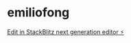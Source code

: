 # emiliofong

[Edit in StackBlitz next generation editor ⚡️](https://stackblitz.com/~/github.com/sleepz-11/emiliofong)